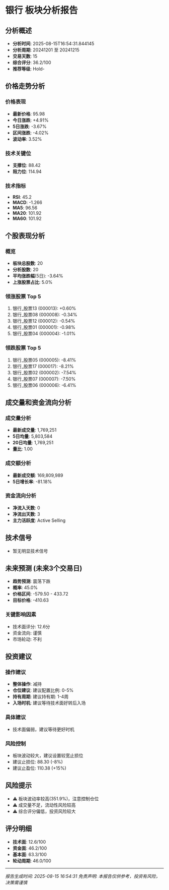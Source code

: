 # 银行 板块分析报告

## 分析概述
- **分析时间**: 2025-08-15T16:54:31.844145
- **分析周期**: 20241201 至 20241215
- **交易天数**: 15
- **综合评分**: 36.2/100
- **推荐等级**: Hold-

## 价格走势分析

### 价格表现
- **最新价格**: 95.98
- **今日涨跌**: +4.91%
- **5日涨跌**: -3.67%
- **区间涨跌**: -4.02%
- **波动率**: 3.52%

### 技术关键位
- **支撑位**: 88.42
- **阻力位**: 114.94

### 技术指标
- **RSI**: 45.2
- **MACD**: -1.266
- **MA5**: 96.56
- **MA20**: 101.92
- **MA60**: 101.92

## 个股表现分析

### 概览
- **板块总股数**: 20
- **分析股数**: 20
- **平均涨跌幅**(5日): -3.64%
- **上涨股票占比**: 5.0%

### 领涨股票 Top 5
1. 银行_股票13 (000013): +0.60%
2. 银行_股票08 (000008): -0.34%
3. 银行_股票12 (000012): -0.54%
4. 银行_股票01 (000001): -0.98%
5. 银行_股票04 (000004): -1.01%

### 领跌股票 Top 5
1. 银行_股票05 (000005): -8.41%
2. 银行_股票17 (000017): -8.21%
3. 银行_股票02 (000002): -7.54%
4. 银行_股票07 (000007): -7.50%
5. 银行_股票06 (000006): -6.41%

## 成交量和资金流向分析

### 成交量分析
- **最新成交量**: 1,769,251
- **5日均量**: 5,803,584
- **20日均量**: 1,769,251
- **量比**: 1.00

### 成交额分析
- **最新成交额**: 169,809,989
- **5日增长率**: -81.18%

### 资金流向分析
- **净流入天数**: 0
- **净流出天数**: 3
- **主力活跃度**: Active Selling

## 技术信号
- 暂无明显技术信号

## 未来预测 (未来3个交易日)

- **趋势预测**: 震荡下跌
- **概率**: 45.0%
- **价格区间**: -579.50 - 433.72
- **目标价格**: -410.63

### 关键影响因素
- 技术面评分: 12.6分
- 资金流向: 谨慎
- 市场轮动: 不利

## 投资建议

### 操作建议
- **整体操作**: 减持
- **仓位建议**: 建议配置比例: 0-5%
- **持有周期**: 建议持有期: 1-4周
- **入场时机**: 建议等待技术面好转后入场

### 具体建议
- 技术面偏弱，建议等待更好时机

### 风险控制
- 板块波动较大，建议设置较宽止损位
- 建议止损位: 88.30 (-8%)
- 建议止盈位: 110.38 (+15%)

## 风险提示

- ⚠️ 板块波动率较高(351.9%)，注意控制仓位
- ⚠️ 成交量不足，流动性风险较高
- ⚠️ 综合评分偏低，投资风险较大

## 评分明细

- **技术面**: 12.6/100
- **资金面**: 46.2/100
- **基本面**: 63.3/100
- **轮动周期**: 46.0/100

---
*报告生成时间: 2025-08-15 16:54:31*
*免责声明: 本报告仅供参考，投资有风险，决策需谨慎*
